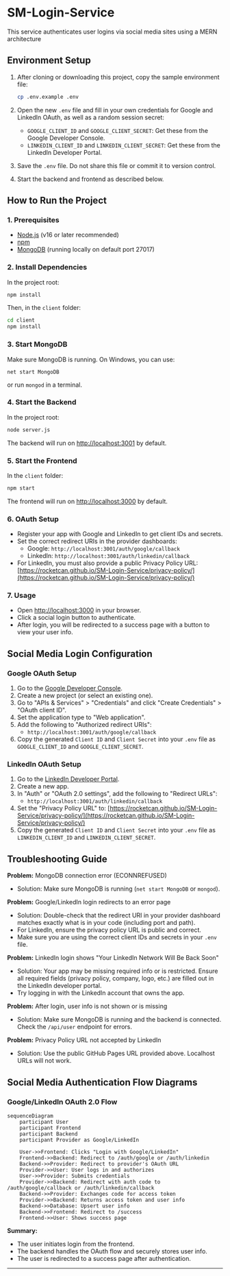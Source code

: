 # SM-Login-Service
This service authenticates user logins via social media sites using a MERN architecture

## Environment Setup

1. After cloning or downloading this project, copy the sample environment file:
   
	```sh
	cp .env.example .env
	```

2. Open the new `.env` file and fill in your own credentials for Google and LinkedIn OAuth, as well as a random session secret:

	- `GOOGLE_CLIENT_ID` and `GOOGLE_CLIENT_SECRET`: Get these from the Google Developer Console.
	- `LINKEDIN_CLIENT_ID` and `LINKEDIN_CLIENT_SECRET`: Get these from the LinkedIn Developer Portal.

3. Save the `.env` file. Do not share this file or commit it to version control.


4. Start the backend and frontend as described below.

## How to Run the Project

### 1. Prerequisites

- [Node.js](https://nodejs.org/) (v16 or later recommended)
- [npm](https://www.npmjs.com/)
- [MongoDB](https://www.mongodb.com/try/download/community) (running locally on default port 27017)

### 2. Install Dependencies

In the project root:

```sh
npm install
```

Then, in the `client` folder:

```sh
cd client
npm install
```

### 3. Start MongoDB

Make sure MongoDB is running. On Windows, you can use:

```
net start MongoDB
```
or run `mongod` in a terminal.

### 4. Start the Backend

In the project root:

```sh
node server.js
```

The backend will run on [http://localhost:3001](http://localhost:3001) by default.

### 5. Start the Frontend

In the `client` folder:

```sh
npm start
```

The frontend will run on [http://localhost:3000](http://localhost:3000) by default.


### 6. OAuth Setup

- Register your app with Google and LinkedIn to get client IDs and secrets.
- Set the correct redirect URIs in the provider dashboards:
	- Google: `http://localhost:3001/auth/google/callback`
	- LinkedIn: `http://localhost:3001/auth/linkedin/callback`
- For LinkedIn, you must also provide a public Privacy Policy URL: [https://rocketcan.github.io/SM-Login-Service/privacy-policy/](https://rocketcan.github.io/SM-Login-Service/privacy-policy/)

### 7. Usage

- Open [http://localhost:3000](http://localhost:3000) in your browser.
- Click a social login button to authenticate.
- After login, you will be redirected to a success page with a button to view your user info.

## Social Media Login Configuration

### Google OAuth Setup
1. Go to the [Google Developer Console](https://console.developers.google.com/).
2. Create a new project (or select an existing one).
3. Go to "APIs & Services" > "Credentials" and click "Create Credentials" > "OAuth client ID".
4. Set the application type to "Web application".
5. Add the following to "Authorized redirect URIs":
	- `http://localhost:3001/auth/google/callback`
6. Copy the generated `Client ID` and `Client Secret` into your `.env` file as `GOOGLE_CLIENT_ID` and `GOOGLE_CLIENT_SECRET`.

### LinkedIn OAuth Setup
1. Go to the [LinkedIn Developer Portal](https://www.linkedin.com/developers/).
2. Create a new app.
3. In "Auth" or "OAuth 2.0 settings", add the following to "Redirect URLs":
	- `http://localhost:3001/auth/linkedin/callback`
4. Set the "Privacy Policy URL" to: [https://rocketcan.github.io/SM-Login-Service/privacy-policy/](https://rocketcan.github.io/SM-Login-Service/privacy-policy/)
5. Copy the generated `Client ID` and `Client Secret` into your `.env` file as `LINKEDIN_CLIENT_ID` and `LINKEDIN_CLIENT_SECRET`.

## Troubleshooting Guide

**Problem:** MongoDB connection error (ECONNREFUSED)
- Solution: Make sure MongoDB is running (`net start MongoDB` or `mongod`).

**Problem:** Google/LinkedIn login redirects to an error page
- Solution: Double-check that the redirect URI in your provider dashboard matches exactly what is in your code (including port and path).
- For LinkedIn, ensure the privacy policy URL is public and correct.
- Make sure you are using the correct client IDs and secrets in your `.env` file.

**Problem:** LinkedIn login shows "Your LinkedIn Network Will Be Back Soon"
- Solution: Your app may be missing required info or is restricted. Ensure all required fields (privacy policy, company, logo, etc.) are filled out in the LinkedIn developer portal.
- Try logging in with the LinkedIn account that owns the app.

**Problem:** After login, user info is not shown or is missing
- Solution: Make sure MongoDB is running and the backend is connected. Check the `/api/user` endpoint for errors.

**Problem:** Privacy Policy URL not accepted by LinkedIn
- Solution: Use the public GitHub Pages URL provided above. Localhost URLs will not work.

## Social Media Authentication Flow Diagrams

### Google/LinkedIn OAuth 2.0 Flow

```mermaid
sequenceDiagram
	participant User
	participant Frontend
	participant Backend
	participant Provider as Google/LinkedIn

	User->>Frontend: Clicks "Login with Google/LinkedIn"
	Frontend->>Backend: Redirect to /auth/google or /auth/linkedin
	Backend->>Provider: Redirect to provider's OAuth URL
	Provider->>User: User logs in and authorizes
	User->>Provider: Submits credentials
	Provider->>Backend: Redirect with auth code to /auth/google/callback or /auth/linkedin/callback
	Backend->>Provider: Exchanges code for access token
	Provider->>Backend: Returns access token and user info
	Backend->>Database: Upsert user info
	Backend->>Frontend: Redirect to /success
	Frontend->>User: Shows success page
```

**Summary:**
- The user initiates login from the frontend.
- The backend handles the OAuth flow and securely stores user info.
- The user is redirected to a success page after authentication.

---
